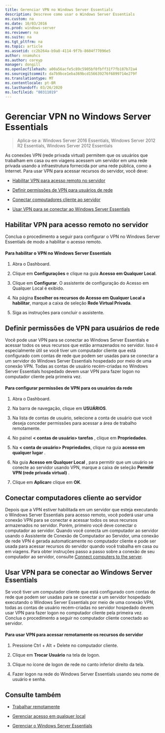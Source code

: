 ```yaml
---
title: Gerenciar VPN no Windows Server Essentials
description: Descreve como usar o Windows Server Essentials
ms.custom: na
ms.date: 10/03/2016
ms.prod: windows-server
ms.reviewer: na
ms.suite: na
ms.tgt_pltfrm: na
ms.topic: article
ms.assetid: cc2b264a-b9a8-4114-9f7b-8604f77096e5
author: nnamuhcs
ms.author: coreyp
manager: dongill
ms.openlocfilehash: a00a56acfe5c89c5905bf0fbff31f7fb187b72a4
ms.sourcegitcommit: da7b9bce1eba369bcd156639276f6899714e279f
ms.translationtype: MT
ms.contentlocale: pt-BR
ms.lasthandoff: 03/26/2020
ms.locfileid: "80311019"
---
```

# <a name="manage-vpn-in-windows-server-essentials"></a>Gerenciar VPN no Windows Server Essentials

>Aplica-se a: Windows Server 2016 Essentials, Windows Server 2012 R2 Essentials, Windows Server 2012 Essentials 
  
 As conexões VPN (rede privada virtual) permitem que os usuários que trabalham em casa ou em viagens acessem um servidor em uma rede privada usando a infraestrutura fornecida por uma rede pública, como a Internet. Para usar VPN para acessar recursos do servidor, você deve:  
  
-   [Habilitar VPN para acesso remoto no servidor](Manage-VPN-in-Windows-Server-Essentials.md#BKMK_1)  
  
-   [Definir permissões de VPN para usuários de rede](Manage-VPN-in-Windows-Server-Essentials.md#BKMK_2)  
  
-   [Conectar computadores cliente ao servidor](Manage-VPN-in-Windows-Server-Essentials.md#BKMK_Connect)  
  
-   [Usar VPN para se conectar ao Windows Server Essentials](Manage-VPN-in-Windows-Server-Essentials.md#BKMK_3)  
  
##  <a name="enable-vpn-for-remote-access-on-the-server"></a><a name="BKMK_1"></a>Habilitar VPN para acesso remoto no servidor  
 Conclua o procedimento a seguir para configurar o VPN no Windows Server Essentials de modo a habilitar o acesso remoto.  
  
#### <a name="to-enable-vpn-in-windows-server-essentials"></a>Para habilitar o VPN no Windows Server Essentials  
  
1.  Abra o Dashboard.  
  
2.  Clique em **Configurações** e clique na guia **Acesso em Qualquer Local**.  
  
3.  Clique em **Configurar**. O assistente de configuração do Acesso em Qualquer Local é exibido.  
  
4.  Na página **Escolher os recursos do Acesso em Qualquer Local a habilitar**, marque a caixa de seleção **Rede Virtual Privada**.  
  
5.  Siga as instruções para concluir o assistente.  
  
##  <a name="set-vpn-permissions-for-network-users"></a><a name="BKMK_2"></a>Definir permissões de VPN para usuários de rede  
 Você pode usar VPN para se conectar ao Windows Server Essentials e acessar todos os seus recursos que estão armazenados no servidor. Isso é especialmente útil se você tiver um computador cliente que está configurado com contas de rede que podem ser usadas para se conectar a um servidor do Windows Server Essentials hospedado por meio de uma conexão VPN. Todas as contas de usuário recém-criadas no Windows Server Essentials hospedado devem usar VPN para fazer logon no computador cliente pela primeira vez.  
  
#### <a name="to-set-vpn-permissions-for-network-users"></a>Para configurar permissões de VPN para os usuários da rede  
  
1.  Abra o Dashboard.  
  
2.  Na barra de navegação, clique em **USUÁRIOS**.  
  
3.  Na lista de contas de usuário, selecione a conta de usuário que você deseja conceder permissões para acessar a área de trabalho remotamente.  
  
4.  No painel **< contas de usuário\> tarefas** , clique em **Propriedades**.  
  
5.  Na **< conta de usuário\> Propriedades**, clique na guia **acesso em qualquer lugar** .  
  
6.  Na guia **Acesso em Qualquer Local** , para permitir que um usuário se conecte ao servidor usando VPN, marque a caixa de seleção **Permitir VPN (rede privada virtual)**  .  
  
7.  Clique em **Aplicar**e clique em **OK**.  
  
##  <a name="connect-client-computers-to-the-server"></a><a name="BKMK_Connect"></a>Conectar computadores cliente ao servidor  
 Depois que a VPN estiver habilitada em um servidor que esteja executando o Windows Server Essentials para acesso remoto, você poderá usar uma conexão VPN para se conectar e acessar todos os seus recursos armazenados no servidor. Porém, primeiro você deve conectar o computador ao servidor. Quando você conecta um computador ao servidor usando o Assistente de Conexão de Computador ao Servidor, uma conexão de rede VPN é gerada automaticamente no computador cliente e pode ser usada para acessar recursos do servidor quando você trabalha em casa ou em viagens. Para obter instruções passo a passo sobre a conexão de seu computador ao servidor, consulte [Connect computers to the server](../use/Get-Connected-in-Windows-Server-Essentials.md#BKMK_9).  
  
##  <a name="use-vpn-to-connect-to-windows-server-essentials"></a><a name="BKMK_3"></a>Usar VPN para se conectar ao Windows Server Essentials  
 Se você tiver um computador cliente que está configurado com contas de rede que podem ser usadas para se conectar a um servidor hospedado executando o Windows Server Essentials por meio de uma conexão VPN, todas as contas de usuário recém-criadas no servidor hospedado devem usar VPN para fazer logon no computador cliente pela primeira vez. Conclua o procedimento a seguir no computador cliente conectado ao servidor.  
  
#### <a name="to-use-vpn-to-remotely-access-server-resources"></a>Para usar VPN para acessar remotamente os recursos do servidor  
  
1.  Pressione Ctrl + Alt + Delete no computador cliente.  
  
2.  Clique em **Trocar Usuário** na tela de logon.  
  
3.  Clique no ícone de logon de rede no canto inferior direito da tela.  
  
4.  Fazer logon na rede do Windows Server Essentials usando seu nome de usuário e senha.  
  
## <a name="see-also"></a>Consulte também  
  
-   [Trabalhar remotamente](../use/Work-Remotely-in-Windows-Server-Essentials.md)  
  
-   [Gerenciar acesso em qualquer local](Manage-Anywhere-Access-in-Windows-Server-Essentials.md)  
  
-   [Gerenciar o Windows Server Essentials](Manage-Windows-Server-Essentials.md)
